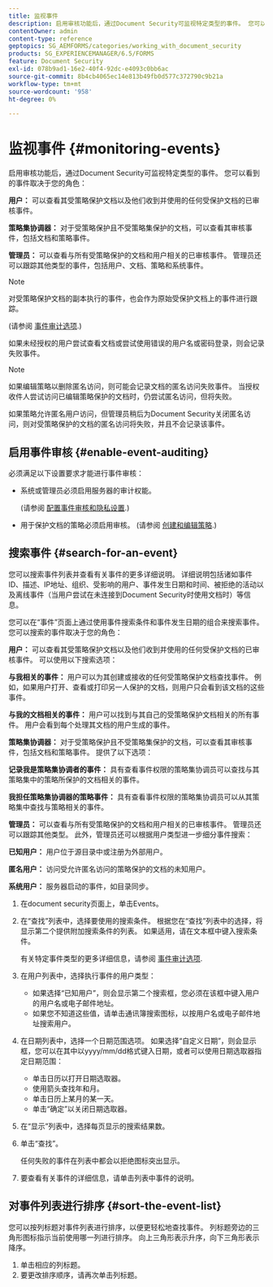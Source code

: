 ```yaml
---
title: 监视事件
description: 启用审核功能后，通过Document Security可监视特定类型的事件。 您可以使用Document Security轻松搜索和排序事件列表。
contentOwner: admin
content-type: reference
geptopics: SG_AEMFORMS/categories/working_with_document_security
products: SG_EXPERIENCEMANAGER/6.5/FORMS
feature: Document Security
exl-id: 078b9ad1-16e2-40f4-92dc-e4093c0bb6ac
source-git-commit: 8b4cb4065ec14e813b49fb0d577c372790c9b21a
workflow-type: tm+mt
source-wordcount: '958'
ht-degree: 0%

---
```


# 监视事件 {#monitoring-events}

启用审核功能后，通过Document Security可监视特定类型的事件。 您可以看到的事件取决于您的角色：

**用户：** 可以查看其受策略保护文档以及他们收到并使用的任何受保护文档的已审核事件。

**策略集协调器：** 对于受策略保护且不受策略集保护的文档，可以查看其审核事件，包括文档和策略事件。

**管理员：** 可以查看与所有受策略保护的文档和用户相关的已审核事件。 管理员还可以跟踪其他类型的事件，包括用户、文档、策略和系统事件。

>[!NOTE]
>
>对受策略保护文档的副本执行的事件，也会作为原始受保护文档上的事件进行跟踪。

(请参阅 [事件审计选项](/help/forms/using/admin-help/configuring-client-server-options.md#event-auditing-options).)

如果未经授权的用户尝试查看文档或尝试使用错误的用户名或密码登录，则会记录失败事件。

>[!NOTE]
>
>如果编辑策略以删除匿名访问，则可能会记录文档的匿名访问失败事件。 当授权收件人尝试访问已编辑策略保护的文档时，仍尝试匿名访问，但将失败。

如果策略允许匿名用户访问，但管理员稍后为Document Security关闭匿名访问，则对受策略保护的文档的匿名访问将失败，并且不会记录该事件。

## 启用事件审核 {#enable-event-auditing}

必须满足以下设置要求才能进行事件审核：

* 系统或管理员必须启用服务器的审计权能。

  (请参阅 [配置事件审核和隐私设置](/help/forms/using/admin-help/configuring-client-server-options.md#configuring-event-auditing-and-privacy-settings).)

* 用于保护文档的策略必须启用审核。 (请参阅 [创建和编辑策略](/help/forms/using/admin-help/creating-policies.md#creating-and-editing-policies).)

## 搜索事件 {#search-for-an-event}

您可以搜索事件列表并查看有关事件的更多详细说明。 详细说明包括诸如事件ID、描述、IP地址、组织、受影响的用户、事件发生日期和时间、被拒绝的活动以及离线事件（当用户尝试在未连接到Document Security时使用文档时）等信息。

您可以在“事件”页面上通过使用事件搜索条件和事件发生日期的组合来搜索事件。 您可以搜索的事件取决于您的角色：

**用户：** 可以查看其受策略保护文档以及他们收到并使用的任何受保护文档的已审核事件。 可以使用以下搜索选项：

**与我相关的事件：** 用户可以为其创建或接收的任何受策略保护文档查找事件。 例如，如果用户打开、查看或打印另一人保护的文档，则用户只会看到该文档的这些事件。

**与我的文档相关的事件：** 用户可以找到与其自己的受策略保护文档相关的所有事件。 用户会看到每个处理其文档的用户生成的事件。

**策略集协调器：** 对于受策略保护且不受策略集保护的文档，可以查看其审核事件，包括文档和策略事件。 提供了以下选项：

**记录我是策略集协调者的事件：** 具有查看事件权限的策略集协调员可以查找与其策略集中的策略所保护的文档相关的事件。

**我担任策略集协调器的策略事件：** 具有查看事件权限的策略集协调员可以从其策略集中查找与策略相关的事件。

**管理员：** 可以查看与所有受策略保护的文档和用户相关的已审核事件。 管理员还可以跟踪其他类型。 此外，管理员还可以根据用户类型进一步细分事件搜索：

**已知用户：** 用户位于源目录中或注册为外部用户。

**匿名用户：** 访问受允许匿名访问的策略保护的文档的未知用户。

**系统用户：** 服务器启动的事件，如目录同步。

1. 在document security页面上，单击Events。
1. 在“查找”列表中，选择要使用的搜索条件。 根据您在“查找”列表中的选择，将显示第二个提供附加搜索条件的列表。 如果适用，请在文本框中键入搜索条件。

   有关特定事件类型的更多详细信息，请参阅 [事件审计选项](/help/forms/using/admin-help/configuring-client-server-options.md#event-auditing-options).

1. 在用户列表中，选择执行事件的用户类型：

   * 如果选择“已知用户”，则会显示第二个搜索框，您必须在该框中键入用户的用户名或电子邮件地址。
   * 如果您不知道这些值，请单击通讯簿搜索图标，以按用户名或电子邮件地址搜索用户。

1. 在日期列表中，选择一个日期范围选项。 如果选择“自定义日期”，则会显示框，您可以在其中以yyyy/mm/dd格式键入日期，或者可以使用日期选取器指定日期范围：

   * 单击日历以打开日期选取器。
   * 使用箭头查找年和月。
   * 单击日历上某月的某一天。
   * 单击“确定”以关闭日期选取器。

1. 在“显示”列表中，选择每页显示的搜索结果数。
1. 单击“查找”。

   任何失败的事件在列表中都会以拒绝图标突出显示。

1. 要查看有关事件的详细信息，请单击列表中事件的说明。

## 对事件列表进行排序 {#sort-the-event-list}

您可以按列标题对事件列表进行排序，以便更轻松地查找事件。 列标题旁边的三角形图标指示当前使用哪一列进行排序。 向上三角形表示升序，向下三角形表示降序。

1. 单击相应的列标题。
1. 要更改排序顺序，请再次单击列标题。
